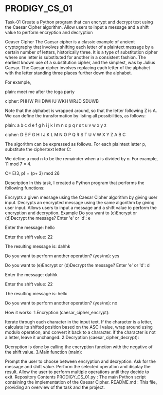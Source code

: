 # PRODIGY_CS_01

Task-01
Create a Python program that can encrypt and decrypt text using the Caesar Cipher algorithm. Allow users to input a message and a shift value to perform encryption and decryption

Ceaser Cipher
The Caesar cipher is a classic example of ancient cryptography that involves shifting each letter of a plaintext message by a certain number of letters, historically three. It is a type of substitution cipher where one letter is substituted for another in a consistent fashion. The earliest known use of a substitution cipher, and the simplest, was by Julius Caesar. The Caesar cipher involves replacing each letter of the alphabet with the letter standing three places further down the alphabet.

For example,

plain: meet me after the toga party

cipher: PHHW PH DIWHU WKH WRJD SDUWB

Note that the alphabet is wrapped around, so that the letter following Z is A. We can define the transformation by listing all possibilities, as follows:

plain: a b c d e f g h i j k l m n o p q r s t u v w x y z

cipher: D E F G H I J K L M N O P Q R S T U V W X Y Z A B C

The algorithm can be expressed as follows. For each plaintext letter p, substitute the ciphertext letter C:

We define a mod n to be the remainder when a is divided by n. For example, 11 mod 7 = 4.

C= E(3, p) = (p+ 3) mod 26

Description
In this task, I created a Python program that performs the following functions:

Encrypts a given message using the Caesar Cipher algorithm by giving user input.
Decrypts an encrypted message using the same algorithm by giving user input.
Allows users to input a message and a shift value to perform the encryption and decryption.
Example
Do you want to (e)Encrypt or (d)Decrypt the message? Enter 'e' or 'd': e

Enter the message: hello

Enter the shift value: 22

The resulting message is: dahhk

Do you want to perform another operation? (yes/no): yes

Do you want to (e)Encrypt or (d)Decrypt the message? Enter 'e' or 'd': d

Enter the message: dahhk

Enter the shift value: 22

The resulting message is: hello

Do you want to perform another operation? (yes/no): no

How it works:
1.Encryption (caesar_cipher_encrypt):

Iterate through each character in the input text.
If the character is a letter, calculate its shifted position based on the ASCII value, wrap around using modulo operation, and convert it back to a character.
If the character is not a letter, leave it unchanged.
2.Decryption (caesar_cipher_decrypt):

Decryption is done by calling the encryption function with the negative of the shift value.
3.Main function (main):

Prompt the user to choose between encryption and decryption.
Ask for the message and shift value.
Perform the selected operation and display the result.
Allow the user to perform multiple operations until they decide to exit.
Repository Contents
PRODIGY_CS_01.py : The main Python script containing the implementation of the Caesar Cipher.
README.md : This file, providing an overview of the task and the project.
